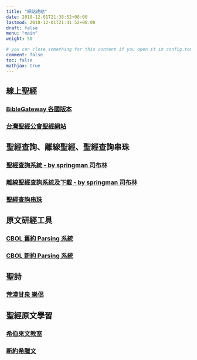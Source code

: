 ```yaml
---
title: "網站連結"
date: 2018-12-01T21:38:52+08:00
lastmod: 2018-12-01T21:41:52+08:00
draft: false
menu: "main"
weight: 50

# you can close something for this content if you open it in config.toml.
comment: false
toc: false
mathjax: true
---
```


## 線上聖經

### <a href="https://www.biblegateway.com/" target="_blank">BibleGateway 各國版本</a>

### <a href="http://cb.fhl.net/" target="_blank">台灣聖經公會聖經網站</a>

## 聖經查詢、離線聖經、聖經查詢串珠

### <a href="/OfflineBible076/index.html" target="_blank">聖經查詢系統 - by springman 司布林</a>

### <a href="http://springbible.fhl.net/OfflineBible/offline.html" target="_blank">離線聖經查詢系統及下載 - by springman 司布林</a>

### <a href="https://thingclear.com/Bible/vol.php?_Lng=B5" target="_blank">聖經查詢串珠</a>

## 原文研經工具

### <a href="http://a2z.fhl.net/php/parsing.php?engs=Gen&chap=1&sec=1" target="_blank">CBOL 舊約 Parsing 系統</a>

### <a href="https://bible.fhl.net/new/fhlwhparsing.php?engs=Matt&chap=1&sec=1" target="_blank">CBOL 新約 Parsing 系統</a>

## 聖詩

### <a href="http://www.hymncompanions.org/index2.php" target="_blank">荒漠甘泉  樂侶</a>

## 聖經原文學習

### <a href="http://hebrew.fhl.net/" target="_blank">希伯來文教室</a>

### <a href="http://www.chioulaoshi.org/BGreek/index.html" target="_blank">新約希臘文</a>